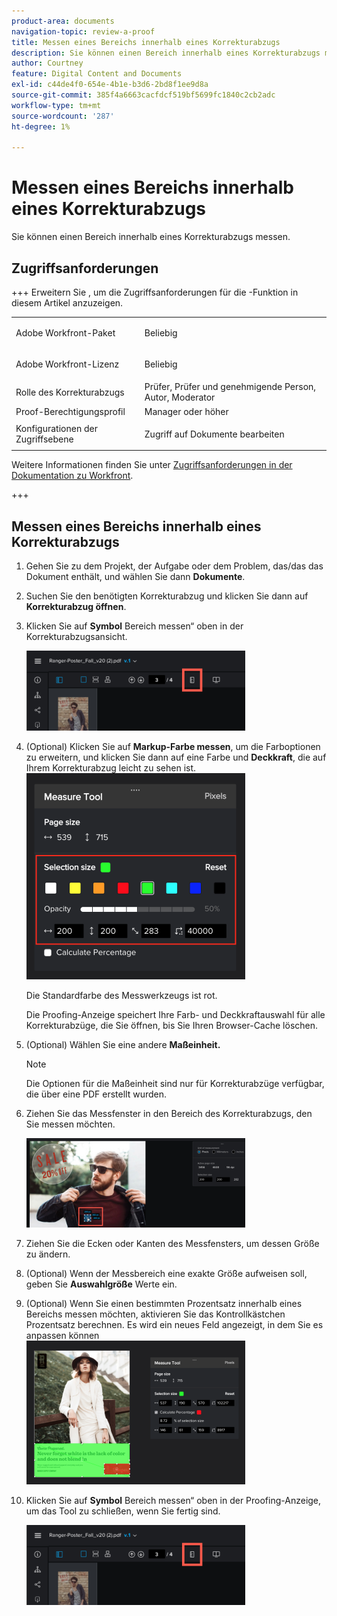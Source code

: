 ```yaml
---
product-area: documents
navigation-topic: review-a-proof
title: Messen eines Bereichs innerhalb eines Korrekturabzugs
description: Sie können einen Bereich innerhalb eines Korrekturabzugs messen.
author: Courtney
feature: Digital Content and Documents
exl-id: c44de4f0-654e-4b1e-b3d6-2bd8f1ee9d8a
source-git-commit: 385f4a6663cacfdcf519bf5699fc1840c2cb2adc
workflow-type: tm+mt
source-wordcount: '287'
ht-degree: 1%

---
```


# Messen eines Bereichs innerhalb eines Korrekturabzugs

Sie können einen Bereich innerhalb eines Korrekturabzugs messen.

## Zugriffsanforderungen

+++ Erweitern Sie , um die Zugriffsanforderungen für die -Funktion in diesem Artikel anzuzeigen.

<table style="table-layout:auto"> 
 <col> 
 <col> 
 <tbody> 
  <tr> 
   <td role="rowheader">Adobe Workfront-Paket</td> 
   <td> <p>Beliebig</p> </td> 
  </tr> 
  <tr> 
   <td role="rowheader">Adobe Workfront-Lizenz</td> 
   <td> <p>Beliebig</p> </td> 
  </tr> 
  <tr> 
   <td role="rowheader">Rolle des Korrekturabzugs </td> 
   <td>Prüfer, Prüfer und genehmigende Person, Autor, Moderator</td> 
  </tr> 
  <tr> 
   <td role="rowheader">Proof-Berechtigungsprofil </td> 
   <td>Manager oder höher</td> 
  </tr> 
  <tr> 
   <td role="rowheader">Konfigurationen der Zugriffsebene</td> 
   <td> <p>Zugriff auf Dokumente bearbeiten</p> </td> 
  </tr> 
 </tbody> 
</table>

Weitere Informationen finden Sie unter [Zugriffsanforderungen in der Dokumentation zu Workfront](/help/quicksilver/administration-and-setup/add-users/access-levels-and-object-permissions/access-level-requirements-in-documentation.md).

+++

## Messen eines Bereichs innerhalb eines Korrekturabzugs

1. Gehen Sie zu dem Projekt, der Aufgabe oder dem Problem, das/das das Dokument enthält, und wählen Sie dann **Dokumente**.
1. Suchen Sie den benötigten Korrekturabzug und klicken Sie dann auf **Korrekturabzug öffnen**.

1. Klicken Sie auf **Symbol** Bereich messen“ oben in der Korrekturabzugsansicht.

   ![measurement_tool_button.png](assets/measurement-tool-button-350x128.png)

1. (Optional) Klicken Sie auf **Markup-Farbe messen**, um die Farboptionen zu erweitern, und klicken Sie dann auf eine Farbe und **Deckkraft**, die auf Ihrem Korrekturabzug leicht zu sehen ist.\
   ![Auswahlfarbe](assets/selection-color-350x330.png)

   Die Standardfarbe des Messwerkzeugs ist rot.

   Die Proofing-Anzeige speichert Ihre Farb- und Deckkraftauswahl für alle Korrekturabzüge, die Sie öffnen, bis Sie Ihren Browser-Cache löschen.

1. (Optional) Wählen Sie eine andere **Maßeinheit.**

   >[!NOTE]
   >
   >Die Optionen für die Maßeinheit sind nur für Korrekturabzüge verfügbar, die über eine PDF erstellt wurden.

1. Ziehen Sie das Messfenster in den Bereich des Korrekturabzugs, den Sie messen möchten.

   ![Measurement_tool_when_first_appear.png](assets/measurement-tool-when-first-appears-350x143.png)

1. Ziehen Sie die Ecken oder Kanten des Messfensters, um dessen Größe zu ändern.
1. (Optional) Wenn der Messbereich eine exakte Größe aufweisen soll, geben Sie **Auswahlgröße** Werte ein.
1. (Optional) Wenn Sie einen bestimmten Prozentsatz innerhalb eines Bereichs messen möchten, aktivieren Sie das Kontrollkästchen Prozentsatz berechnen. Es wird ein neues Feld angezeigt, in dem Sie es anpassen können\
   ![Prozentsatz berechnen](assets/calculate-percentage-350x230.png)

1. Klicken Sie auf **Symbol** Bereich messen“ oben in der Proofing-Anzeige, um das Tool zu schließen, wenn Sie fertig sind.

   ![measurement_tool_button.png](assets/measurement-tool-button-350x128.png)
